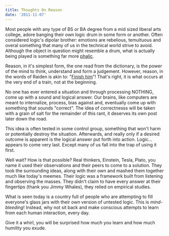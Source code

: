 ```yaml
---
title: Thoughts On Reason
date: '2011-11-07'
---
```


Most people with any type of BS or BA degree from a mid sized liberal arts
college, adore banging their own logic drum in some form or another. Often
considered logic's dipolar brother: emotions are rebelious, temultuous and
overal something that many of us in the technical world strive to avoid.
Although the object in question might resemble a drum, what is actually being
played is something far more [phalic](http://youtu.be/-JFfN5pKzFU).

Reason, in it's simplest form, the one read from the dictionary, is the power
of the mind to think, understand and form a judgement. However, reason, in the
words of Raiden is akin to: "[Finish
him](http://www.youtube.com/watch?v=OJeQ6ZKPxyw)"! That's right, it is what
occurs at the very end of a train, not at the beginning.

No one has ever entered a situation and through processing NOTHING, come up
with a sound and logical answer. Our brains, like computers are meant to
internalize, process, bias against and, eventually come up with something that
sounds "correct". The idea of correctnesss will be taken with a grain of salt
for the remainder of this rant, it deserves its own post later down the road.

This idea is often tested in some control group, something that won't harm or
potentially destroy the situation. Afterwards, and really only if a desired
outcome is apparent is the logical answer put forth into action. Logic…appears
to come very last. Except many of us fall into the trap of using it first.

Well wait? How is that possible? Real thinkers, Einstein, Tesla, Plato, you
name it used their observations and their peers to come to a solution. They
took the surrounding ideas, along with their own and mashed them together much
like today's meemes. Their logic was a framework built from listening and
observing the masses. They didn't claim to have every answer at their
fingertips (thank you Jimmy Whales), they relied on empirical studies.

What is seen today is a country full of people who are attempting to fill
everyone's glass jars with their own version of untested logic. This is
_mind-bleeding_! Instead, why not sit back and make conscious attempts to learn
from each human interaction, every day.

Give it a whirl, you will be surprised how much you learn and how much humility
you exude.
